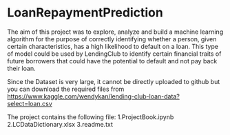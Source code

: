 # LoanRepaymentPrediction
The aim of this project was to explore, analyze and build a machine learning algorithm for the purpose of correctly identifying whether a person, given certain characteristics, has a high likelihood to default on a loan. This type of model could be used by LendingClub to identify certain financial traits of future borrowers that could have the potential to default and not pay back their loan.

Since the Dataset is very large, it cannot be directly uploaded to github but you can download the required files from https://www.kaggle.com/wendykan/lending-club-loan-data?select=loan.csv

The project contains the following file:
    1.ProjectBook.ipynb
    2.LCDataDictionary.xlsx
    3.readme.txt
